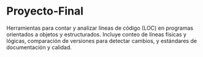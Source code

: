# Proyecto-Final
Herramientas para contar y analizar líneas de código (LOC) en programas orientados a objetos y estructurados. Incluye conteo de líneas físicas y lógicas, comparación de versiones para detectar cambios, y estándares de documentación y calidad.
